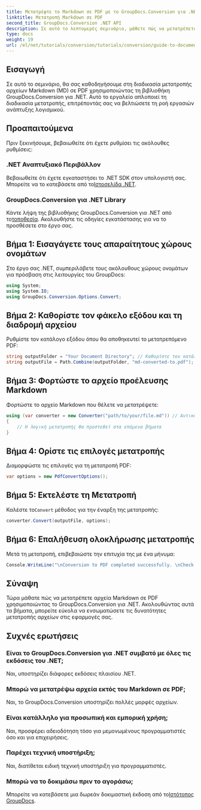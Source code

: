 ```yaml
---
title: Μετατρέψτε το Markdown σε PDF με το GroupDocs.Conversion για .NET
linktitle: Μετατροπή Markdown σε PDF
second_title: GroupDocs.Conversion .NET API
description: Σε αυτό το λεπτομερές σεμινάριο, μάθετε πώς να μετατρέπετε εύκολα αρχεία Markdown (MD) σε φορητή μορφή εγγράφου (PDF) χρησιμοποιώντας τη βιβλιοθήκη GroupDocs.Conversion για .NET.
type: docs
weight: 19
url: /el/net/tutorials/conversion/tutorials/conversion/guide-to-document-conversion/convert-markdown-to-pdf/
---
```

## Εισαγωγή

Σε αυτό το σεμινάριο, θα σας καθοδηγήσουμε στη διαδικασία μετατροπής αρχείων Markdown (MD) σε PDF χρησιμοποιώντας τη βιβλιοθήκη GroupDocs.Conversion για .NET. Αυτό το εργαλείο απλοποιεί τη διαδικασία μετατροπής, επιτρέποντάς σας να βελτιώσετε τη ροή εργασιών ανάπτυξης λογισμικού.

## Προαπαιτούμενα

Πριν ξεκινήσουμε, βεβαιωθείτε ότι έχετε ρυθμίσει τις ακόλουθες ρυθμίσεις:

### .NET Αναπτυξιακό Περιβάλλον
 Βεβαιωθείτε ότι έχετε εγκαταστήσει το .NET SDK στον υπολογιστή σας. Μπορείτε να το κατεβάσετε από το[Ιστοσελίδα .NET](https://dotnet.microsoft.com/download).

### GroupDocs.Conversion για .NET Library
Κάντε λήψη της βιβλιοθήκης GroupDocs.Conversion για .NET από το[τοποθεσία](https://releases.groupdocs.com/conversion/net/). Ακολουθήστε τις οδηγίες εγκατάστασης για να το προσθέσετε στο έργο σας.

## Βήμα 1: Εισαγάγετε τους απαραίτητους χώρους ονομάτων
Στο έργο σας .NET, συμπεριλάβετε τους ακόλουθους χώρους ονομάτων για πρόσβαση στις λειτουργίες του GroupDocs:

```csharp
using System;
using System.IO;
using GroupDocs.Conversion.Options.Convert;
```

## Βήμα 2: Καθορίστε τον φάκελο εξόδου και τη διαδρομή αρχείου
Ρυθμίστε τον κατάλογο εξόδου όπου θα αποθηκευτεί το μετατρεπόμενο PDF:

```csharp
string outputFolder = "Your Document Directory"; // Καθορίστε τον κατάλογο εξόδου σας
string outputFile = Path.Combine(outputFolder, "md-converted-to.pdf");
```

## Βήμα 3: Φορτώστε το αρχείο προέλευσης Markdown
Φορτώστε το αρχείο Markdown που θέλετε να μετατρέψετε:

```csharp
using (var converter = new Converter("path/to/your/file.md")) // Αντικαταστήστε με τη διαδρομή του αρχείου MD
{
    // Η λογική μετατροπής θα προστεθεί στα επόμενα βήματα
}
```

## Βήμα 4: Ορίστε τις επιλογές μετατροπής
Διαμορφώστε τις επιλογές για τη μετατροπή PDF:

```csharp
var options = new PdfConvertOptions();
```

## Βήμα 5: Εκτελέστε τη Μετατροπή
 Καλέστε το`Convert` μέθοδος για την έναρξη της μετατροπής:

```csharp
converter.Convert(outputFile, options);
```

## Βήμα 6: Επαλήθευση ολοκλήρωσης μετατροπής
Μετά τη μετατροπή, επιβεβαιώστε την επιτυχία της με ένα μήνυμα:

```csharp
Console.WriteLine("\nConversion to PDF completed successfully. \nCheck output in {0}", outputFolder);
```

## Σύναψη
Τώρα μάθατε πώς να μετατρέπετε αρχεία Markdown σε PDF χρησιμοποιώντας το GroupDocs.Conversion για .NET. Ακολουθώντας αυτά τα βήματα, μπορείτε εύκολα να ενσωματώσετε τις δυνατότητες μετατροπής αρχείων στις εφαρμογές σας.

## Συχνές ερωτήσεις

### Είναι το GroupDocs.Conversion για .NET συμβατό με όλες τις εκδόσεις του .NET;
Ναι, υποστηρίζει διάφορες εκδόσεις πλαισίου .NET.

### Μπορώ να μετατρέψω αρχεία εκτός του Markdown σε PDF;
Ναι, το GroupDocs.Conversion υποστηρίζει πολλές μορφές αρχείων.

### Είναι κατάλληλο για προσωπική και εμπορική χρήση;
Ναι, προσφέρει αδειοδότηση τόσο για μεμονωμένους προγραμματιστές όσο και για επιχειρήσεις.

### Παρέχει τεχνική υποστήριξη;
Ναι, διατίθεται ειδική τεχνική υποστήριξη για προγραμματιστές.

### Μπορώ να το δοκιμάσω πριν το αγοράσω;
 Μπορείτε να κατεβάσετε μια δωρεάν δοκιμαστική έκδοση από το[Ιστότοπος GroupDocs](https://releases.groupdocs.com/conversion/net/).